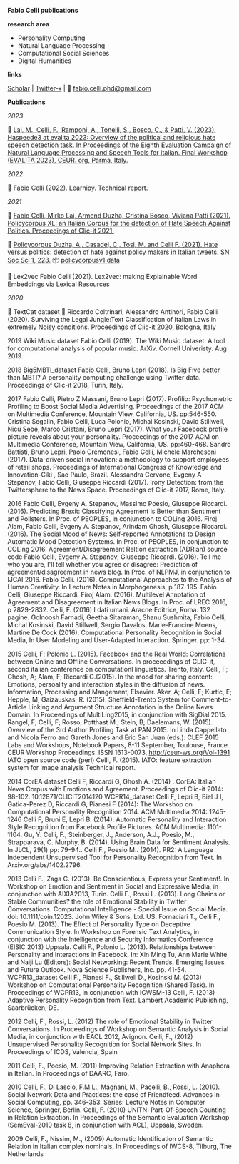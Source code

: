 **Fabio Celli publications**

**research area**
- Personality Computing
- Natural Language Processing
- Computational Social Sciences
- Digital Humanities

**links**

[Scholar](https://scholar.google.it/citations?user=ByZnr0sAAAAJ&hl=it) | [Twitter-x](https://twitter.com/facells) | 📧 fabio.celli.phd@gmail.com


**Publications**

*2023*

:page_facing_up: [Lai, M., Celli, F., Ramponi, A., Tonelli, S., Bosco, C., & Patti, V. (2023). Haspeede3 at evalita 2023: Overview of the political and religious hate speech detection task. In Proceedings of the Eighth Evaluation Campaign of Natural Language Processing and Speech Tools for Italian. Final Workshop (EVALITA 2023), CEUR. org, Parma, Italy.](https://github.com/facells/fabio-celli-publications/blob/main/docs/2023_lai-al_haspeede3@evalita.pdf)

*2022*

:page_facing_up: Fabio Celli (2022). Learnipy. Technical report.

*2021*

:page_facing_up: [Fabio Celli, Mirko Lai, Armend Duzha, Cristina Bosco, Viviana Patti (2021). Policycorpus XL: an Italian Corpus for the detection of Hate Speech Against Politics. Proceedings of Clic-it 2021.](https://github.com/facells/publications/blob/main/docs/2021_policycorpusxl@clicit21.pdf)

:page_facing_up: [Policycorpus  Duzha, A., Casadei, C., Tosi, M. and Celli F. (2021). Hate versus politics: detection of hate against policy makers in Italian tweets. SN Soc Sci 1, 223.](https://github.com/facells/fabio-celli-publications/blob/main/docs/2021_duzha-al_hate-politics.pdf) 📦 [policycorpusv1 data](https://github.com/facells/fabio-celli-publications/blob/main/docs/policycorpus.zip)

:page_facing_up: Lex2vec  Fabio Celli (2021). Lex2vec: making Explainable Word Embeddings via Lexical Resources

*2020*

 :page_facing_up: TextCat dataset :page_facing_up: Riccardo Coltrinari, Alessandro Antinori, Fabio Celli (2020). Surviving the Legal Jungle:Text Classification of Italian Laws in extremely Noisy conditions. Proceedings of Clic-it 2020, Bologna, Italy

2019
 Wiki Music dataset  Fabio Celli (2019). The Wiki Music dataset: A tool for computational analysis of popular music. ArXiv. Cornell Univeristy. Aug 2019.

2018
 Big5MBTI_dataset  Fabio Celli, Bruno Lepri (2018). Is Big Five better than MBTI? A personality computing challenge using Twitter data. Proceedings of Clic-it 2018, Turin, Italy.

2017
 Fabio Celli, Pietro Z Massani, Bruno Lepri (2017). Profilio: Psychometric Profiling to Boost Social Media Advertising. Proceedings of the 2017 ACM on Multimedia Conference, Mountain View, California, US. pp:546-550.
 Cristina Segalin, Fabio Celli, Luca Polonio, Michal Kosinski, David Stillwell, Nicu Sebe, Marco Cristani, Bruno Lepri (2017). What your Facebook profile picture reveals about your personality. Proceedings of the 2017 ACM on Multimedia Conference, Mountain View, California, US. pp:460-468.
 Sandro Battisti, Bruno Lepri, Paolo Cremonesi, Fabio Celli, Michele Marchesoni (2017). Data-driven social innovation: a methodology to support employees of retail shops. Proceedings of International Congress of Knowledge and Innovation-Ciki , Sao Paulo, Brazil.
 Alessandra Cervone, Evgeny A Stepanov, Fabio Celli, Giuseppe Riccardi (2017). Irony Detection: from the Twittersphere to the News Space. Proceedings of Clic-it 2017, Rome, Italy.

2016
 Fabio Celli, Evgeny A. Stepanov, Massimo Poesio, Giuseppe Riccardi. (2016). Predicting Brexit: Classifying Agreement is Better than Sentiment and Pollsters. In Proc. of PEOPLES, in conjunction to COLing 2016.
 Firoj Alam, Fabio Celli, Evgeny A. Stepanov, Arindam Ghosh, Giuseppe Riccardi. (2016). The Social Mood of News: Self-reported Annotations to Design Automatic Mood Detection Systems. In Proc. of PEOPLES, in conjunction to COLing 2016.
 Agreement/Disagreement Reltion extraction (ADRian) source code  Fabio Celli, Evgeny A. Stepanov, Giuseppe Riccardi. (2016). Tell me who you are, I'll tell whether you agree or disagree: Prediction of agreement/disagreement in news blog. In Proc. of NLPMJ, in conjunction to IJCAI 2016.
 Fabio Celli. (2016). Computational Approaches to the Analysis of Human Creativity. In Lecture Notes in Morphogenesis, p 187-195.
 Fabio Celli, Giuseppe Riccardi, Firoj Alam. (2016). Multilevel Annotation of Agreement and Disagreement in Italian News Blogs. In Proc. of LREC 2016, p 2829-2832.
 Celli, F. (2016) I dati umani. Aracne Editrice, Roma. 132 pagine.
 Golnoosh Farnadi, Geetha Sitaraman, Shanu Sushmita, Fabio Celli, Michal Kosinski, David Stillwell, Sergio Davalos, Marie-Francine Moens, Martine De Cock (2016), Computational Personality Recognition in Social Media, In User Modeling and User-Adapted Interaction. Springer. pp: 1-34.

2015
 Celli, F; Polonio L. (2015). Facebook and the Real World: Correlations between Online and Offline Conversations. In proceeedings of CLIC-it, second italian conference on computationl linguistics. Trento, Italy.
 Celli, F; Ghosh, A; Alam, F; Riccardi G.(2015). In the mood for sharing content: Emotions, persoality and interaction styles in the diffusion of news. Information, Processing and Mangement, Elsevier.
 Aker, A; Celli, F; Kurtic, E; Hepple, M; Gaizauskas, R. (2015). Sheffield-Trento System for Comment-to-Article Linking and Argument Structure Annotation in the Online News Domain. In Proceedings of MultiLing2015, in conjunction with SigDial 2015.
 Rangel, F; Celli, F; Rosso, Potthast M.; Stein, B; Daelemans, W. (2015). Overview of the 3rd Author Profiling Task at PAN 2015. In Linda Cappellato and Nicola Ferro and Gareth Jones and Eric San Juan (eds.): CLEF 2015 Labs and Workshops, Notebook Papers, 8-11 September, Toulouse, France. CEUR Workshop Proceedings. ISSN 1613-0073, http://ceur-ws.org/Vol-1391
 IATO open source code (perl)  Celli, F. (2015). IATO: feature extraction system for image analysis Technical report.

2014
 CorEA dataset  Celli F, Riccardi G, Ghosh A. (2014) : CorEA: Italian News Corpus with Emotions and Agreement. Proceedings of Clic-it 2014: 98-102. 10.12871/CLICIT2014120
 WCPR14_dataset  Celli F, Lepri B, Biel J I, Gatica-Perez D, Riccardi G, Pianesi F (2014): The Workshop on Computational Personality Recognition 2014. ACM Multimedia 2014: 1245-1246
 Celli F, Bruni E, Lepri B. (2014). Automatic Personality and Interaction Style Recognition from Facebook Profile Pictures. ACM Multimedia: 1101-1104.
 Gu, Y. Celli, F., Steinberger, J., Anderson, A.J., Poesio, M., Strapparava, C. Murphy, B. (2014). Using Brain Data for Sentiment Analysis. In JLCL, 29(1) pp: 79-94..
 Celli F., Poesio M.. (2014). PR2: A Language Independent Unsupervised Tool for Personality Recognition from Text. In Arxiv.org/abs/1402.2796.

2013
 Celli F., Zaga C. (2013). Be Conscientious, Express your Sentiment!. In Workshop on Emotion and Sentiment in Social and Expressive Media, in conjunction with AIXIA2013, Turin.
 Celli F., Rossi L. (2013). Long Chains or Stable Communities? the role of Emotional Stability in Twitter Conversations. Computational Intelligence - Special Issue on Social Media.  doi: 10.1111/coin.12023. John Wiley & Sons, Ltd. US.
 Fornaciari T., Celli F., Poesio M. (2013). The Effect of Personality Type on Deceptive Communication Style. In Workshop on Forensic Text Analytics, in conjunction with the Intelligence and Security Informatics Conference (EISIC 2013) Uppsala.
 Celli F., Polonio L. (2013). Relationships between Personality and Interactions in Facebook. In: Xin Ming Tu, Ann Marie White and Naiji Lu (Editors): Social Networking: Recent Trends, Emerging Issues and Future Outlook. Nova Science Publishers, Inc. pp. 41-54.
 WCPR13_dataset  Celli F., Pianesi F., Stillwell D., Kosinski M. (2013) Workshop on Computational Personality Recognition (Shared Task). In Proceedings of WCPR13, in conjunction with ICWSM-13
 Celli, F. (2013) Adaptive Personality Recognition from Text. Lambert Academic Publishing, Saarbrücken, DE.

2012
 Celli, F., Rossi, L. (2012) The role of Emotional Stability in Twitter Conversations. In Proceedings of Workshop on Semantic Analysis in Social Media, in conjunction with EACL 2012, Avignon.
 Celli, F., (2012) Unsupervised Personality Recognition for Social Network Sites. In Proceedings of ICDS, Valencia, Spain

2011
 Celli, F., Poesio, M. (2011) Improving Relation Extraction with Anaphora in Italian. In Proceedings of DAARC, Faro.

2010
 Celli, F., Di Lascio, F.M.L., Magnani, M., Pacelli, B., Rossi, L. (2010). Social Network Data and Practices: the case of Friendfeed. Advances in Social Computing, pp. 346-353. Series: Lecture Notes in Computer Science, Springer, Berlin.
 Celli, F. (2010) UNITN: Part-Of-Speech Counting in Relation Extraction. In Proceedings of the Semantic Evaluation Workshop (SemEval-2010 task 8, in conjunction with ACL), Uppsala, Sweden.

2009
 Celli, F., Nissim, M., (2009) Automatic Identification of Semantic Relation in Italian complex nominals, In Proceedings of IWCS-8, Tilburg, The Netherlands


<!---
facells/facells is a ✨ special ✨ repository because its `README.md` (this file) appears on your GitHub profile.
You can click the Preview link to take a look at your changes.
--->
